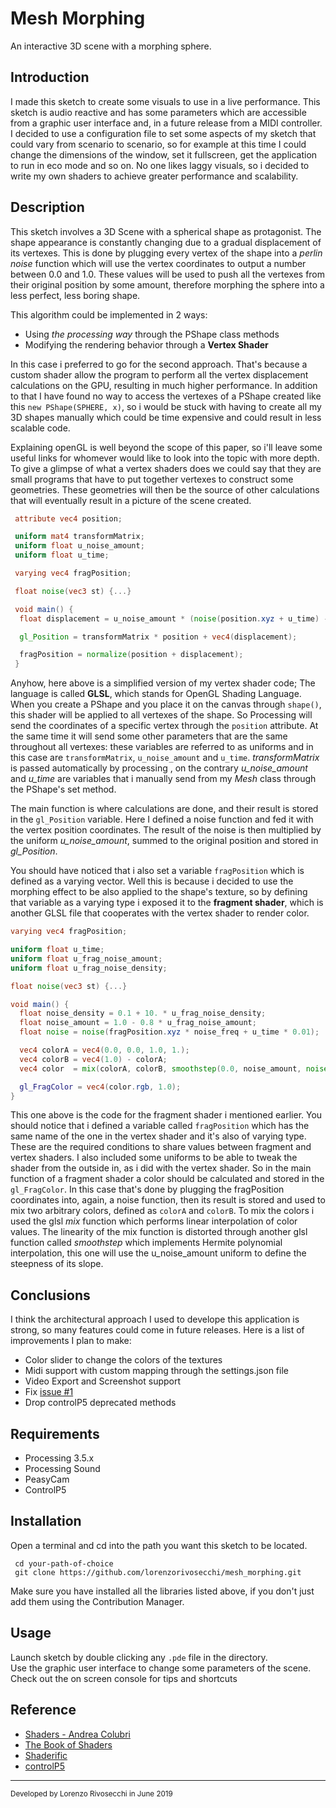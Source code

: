 # Mesh Morphing
An interactive 3D scene with a morphing sphere.

## Introduction
I made this sketch to create some visuals to use in a live performance.
This sketch is audio reactive and has some parameters which are accessible from a graphic user interface and, in a future release from a MIDI controller.
I decided to use a configuration file to set some aspects of my sketch that could vary from scenario to scenario, so for example at this time I could change the dimensions of the window, set it fullscreen, get the application to run in eco mode and so on.
No one likes laggy visuals, so i decided to write my own shaders to achieve greater performance and scalability.

## Description
This sketch involves a 3D Scene with a spherical shape as protagonist.
The shape appearance is constantly changing due to a gradual displacement of its vertexes.
This is done by plugging every vertex of the shape into a *perlin noise* function which will use the vertex coordinates to output a number between 0.0 and 1.0.
These values will be used to push all the vertexes from their original position by some amount, therefore morphing the sphere into a less perfect, less boring shape.

This algorithm could be implemented in 2 ways:
- Using *the processing way* through the PShape class methods
- Modifying the rendering behavior through a **Vertex Shader**

In this case i preferred to go for the second approach.
That's because a custom shader allow the program to perform all the vertex displacement calculations on the GPU, resulting in much higher performance.
In addition to that I have found no way to access the vertexes of a PShape created like this `new PShape(SPHERE, x)`, so i would be stuck with having to create all my 3D shapes manually which could be time expensive and could result in less scalable code.

Explaining openGL is well beyond the scope of this paper, so i'll leave some useful links for whomever would like to look into the topic with more depth.
To give a glimpse of what a vertex shaders does we could say that they are small programs that have to put together vertexes to construct some geometries.
These geometries will then be the source of other calculations that will eventually result in a picture of the scene created.

```glsl
 attribute vec4 position;

 uniform mat4 transformMatrix;
 uniform float u_noise_amount;
 uniform float u_time;

 varying vec4 fragPosition;

 float noise(vec3 st) {...}

 void main() {
  float displacement = u_noise_amount * (noise(position.xyz + u_time) - 0.5);

  gl_Position = transformMatrix * position + vec4(displacement);

  fragPosition = normalize(position + displacement);
 }
```

Anyhow, here above is a simplified version of my vertex shader code; The language is called **GLSL**, which stands for OpenGL Shading Language.
When you create a PShape and you place it on the canvas through `shape()`, this shader will be applied to all vertexes of the shape.
So Processing will send the coordinates of a specific vertex through the `position` attribute. At the same time it will send some other parameters that are the same throughout all vertexes: these variables are referred to as uniforms and in this case are `transformMatrix`, `u_noise_amount` and `u_time`. *transformMatrix* is passed automatically by processing , on the contrary *u_noise_amount* and *u_time* are variables that i manually send from my *Mesh* class through the PShape's set method.

The main function is where calculations are done, and their result is stored in the `gl_Position` variable. Here I defined a noise function and fed it with the vertex position coordinates.
The result of the noise is then multiplied by the uniform *u_noise_amount*, summed to the original position and stored in *gl_Position*.

You should have noticed that i also set a variable `fragPosition` which is defined as a varying vector.
Well this is because i decided to use the morphing effect to be also applied to the shape's texture, so by defining that variable as a varying type i exposed it to the **fragment shader**, which is another GLSL file that cooperates with the vertex shader to render color.

```glsl
varying vec4 fragPosition;

uniform float u_time;
uniform float u_frag_noise_amount;
uniform float u_frag_noise_density;

float noise(vec3 st) {...}

void main() {
  float noise_density = 0.1 + 10. * u_frag_noise_density;
  float noise_amount = 1.0 - 0.8 * u_frag_noise_amount;
  float noise = noise(fragPosition.xyz * noise_freq + u_time * 0.01);

  vec4 colorA = vec4(0.0, 0.0, 1.0, 1.);
  vec4 colorB = vec4(1.0) - colorA;
  vec4 color  = mix(colorA, colorB, smoothstep(0.0, noise_amount, noise));

  gl_FragColor = vec4(color.rgb, 1.0);
}
```

This one above is the code for the fragment shader i mentioned earlier.
You should notice that i defined a variable called `fragPosition` which has the same name of the one  in the vertex shader and it's also of varying type. These are the required conditions to share values between fragment and vertex shaders.
I also included some uniforms to be able to tweak the shader from the outside in, as i did with the vertex shader. So in the main function of a fragment shader a color should be calculated and stored in the `gl_FragColor`. In this case that's done by plugging the fragPosition coordinates into, again, a noise function, then its result is stored and used to mix two arbitrary colors, defined as `colorA` and `colorB`.
To mix the colors i used the glsl *mix* function which performs linear interpolation of color values.
The linearity of the mix function is distorted through another glsl function called *smoothstep* which implements Hermite polynomial interpolation, this one will use the u_noise_amount uniform to define the steepness of its slope.

## Conclusions
I think the architectural approach I used to develope this application is strong, so many features could come in future releases. Here is a list of improvements I plan to make:
- Color slider to change the colors of the textures
- Midi support with custom mapping through the settings.json file
- Video Export and Screenshot support
- Fix [issue #1](https://github.com/lorenzorivosecchi/mesh_morphing/issues/1)
- Drop controlP5 deprecated methods

## Requirements
- Processing 3.5.x
- Processing Sound
- PeasyCam
- ControlP5

## Installation
Open a terminal and cd into the path you want this sketch to be located.
```
 cd your-path-of-choice
 git clone https://github.com/lorenzorivosecchi/mesh_morphing.git
```
Make sure you have installed all the libraries listed above, if you don't just add them using the Contribution Manager.

## Usage
Launch sketch by double clicking any `.pde` file in the directory.  
Use the graphic user interface to change some parameters of the scene.  
Check out the on screen console for tips and shortcuts

## Reference
- [Shaders - Andrea Colubri](https://processing.org/tutorials/pshader/)
- [The Book of Shaders](https://thebookofshaders.com/?lan=it)
- [Shaderific](http://www.shaderific.com)
- [controlP5](http://www.sojamo.de/libraries/controlP5/)

---
<sup>Developed by Lorenzo Rivosecchi in June 2019</sup>
